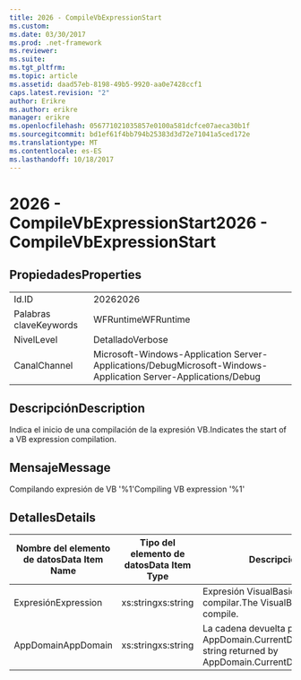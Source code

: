 ```yaml
---
title: 2026 - CompileVbExpressionStart
ms.custom: 
ms.date: 03/30/2017
ms.prod: .net-framework
ms.reviewer: 
ms.suite: 
ms.tgt_pltfrm: 
ms.topic: article
ms.assetid: daad57eb-8198-49b5-9920-aa0e7428ccf1
caps.latest.revision: "2"
author: Erikre
ms.author: erikre
manager: erikre
ms.openlocfilehash: 056771021035857e0100a581dcfce07aeca30b1f
ms.sourcegitcommit: bd1ef61f4bb794b25383d3d72e71041a5ced172e
ms.translationtype: MT
ms.contentlocale: es-ES
ms.lasthandoff: 10/18/2017
---
```

# <a name="2026---compilevbexpressionstart"></a><span data-ttu-id="d4a13-102">2026 - CompileVbExpressionStart</span><span class="sxs-lookup"><span data-stu-id="d4a13-102">2026 - CompileVbExpressionStart</span></span>
## <a name="properties"></a><span data-ttu-id="d4a13-103">Propiedades</span><span class="sxs-lookup"><span data-stu-id="d4a13-103">Properties</span></span>  
  
|||  
|-|-|  
|<span data-ttu-id="d4a13-104">Id.</span><span class="sxs-lookup"><span data-stu-id="d4a13-104">ID</span></span>|<span data-ttu-id="d4a13-105">2026</span><span class="sxs-lookup"><span data-stu-id="d4a13-105">2026</span></span>|  
|<span data-ttu-id="d4a13-106">Palabras clave</span><span class="sxs-lookup"><span data-stu-id="d4a13-106">Keywords</span></span>|<span data-ttu-id="d4a13-107">WFRuntime</span><span class="sxs-lookup"><span data-stu-id="d4a13-107">WFRuntime</span></span>|  
|<span data-ttu-id="d4a13-108">Nivel</span><span class="sxs-lookup"><span data-stu-id="d4a13-108">Level</span></span>|<span data-ttu-id="d4a13-109">Detallado</span><span class="sxs-lookup"><span data-stu-id="d4a13-109">Verbose</span></span>|  
|<span data-ttu-id="d4a13-110">Canal</span><span class="sxs-lookup"><span data-stu-id="d4a13-110">Channel</span></span>|<span data-ttu-id="d4a13-111">Microsoft-Windows-Application Server-Applications/Debug</span><span class="sxs-lookup"><span data-stu-id="d4a13-111">Microsoft-Windows-Application Server-Applications/Debug</span></span>|  
  
## <a name="description"></a><span data-ttu-id="d4a13-112">Descripción</span><span class="sxs-lookup"><span data-stu-id="d4a13-112">Description</span></span>  
 <span data-ttu-id="d4a13-113">Indica el inicio de una compilación de la expresión VB.</span><span class="sxs-lookup"><span data-stu-id="d4a13-113">Indicates the start of a VB expression compilation.</span></span>  
  
## <a name="message"></a><span data-ttu-id="d4a13-114">Mensaje</span><span class="sxs-lookup"><span data-stu-id="d4a13-114">Message</span></span>  
 <span data-ttu-id="d4a13-115">Compilando expresión de VB '%1'</span><span class="sxs-lookup"><span data-stu-id="d4a13-115">Compiling VB expression '%1'</span></span>  
  
## <a name="details"></a><span data-ttu-id="d4a13-116">Detalles</span><span class="sxs-lookup"><span data-stu-id="d4a13-116">Details</span></span>  
  
|<span data-ttu-id="d4a13-117">Nombre del elemento de datos</span><span class="sxs-lookup"><span data-stu-id="d4a13-117">Data Item Name</span></span>|<span data-ttu-id="d4a13-118">Tipo del elemento de datos</span><span class="sxs-lookup"><span data-stu-id="d4a13-118">Data Item Type</span></span>|<span data-ttu-id="d4a13-119">Descripción</span><span class="sxs-lookup"><span data-stu-id="d4a13-119">Description</span></span>|  
|--------------------|--------------------|-----------------|  
|<span data-ttu-id="d4a13-120">Expresión</span><span class="sxs-lookup"><span data-stu-id="d4a13-120">Expression</span></span>|<span data-ttu-id="d4a13-121">xs:string</span><span class="sxs-lookup"><span data-stu-id="d4a13-121">xs:string</span></span>|<span data-ttu-id="d4a13-122">Expresión VisualBasic que se va a compilar.</span><span class="sxs-lookup"><span data-stu-id="d4a13-122">The VisualBasic expression to compile.</span></span>|  
|<span data-ttu-id="d4a13-123">AppDomain</span><span class="sxs-lookup"><span data-stu-id="d4a13-123">AppDomain</span></span>|<span data-ttu-id="d4a13-124">xs:string</span><span class="sxs-lookup"><span data-stu-id="d4a13-124">xs:string</span></span>|<span data-ttu-id="d4a13-125">La cadena devuelta por AppDomain.CurrentDomain.FriendlyName.</span><span class="sxs-lookup"><span data-stu-id="d4a13-125">The string returned by AppDomain.CurrentDomain.FriendlyName.</span></span>|
